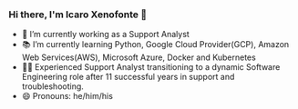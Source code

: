 ### Hi there, I'm Icaro Xenofonte 👋


- 👔 I’m currently working as a Support Analyst
- 📚 I’m currently learning Python, Google Cloud Provider(GCP), Amazon Web Services(AWS), Microsoft Azure, Docker and Kubernetes
- 🧔🏻 Experienced Support Analyst transitioning to a dynamic Software Engineering role after 11 successful years in support and troubleshooting.
- 😄 Pronouns: he/him/his

